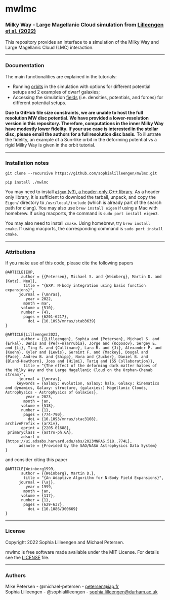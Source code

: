 # mwlmc
### Milky Way - Large Magellanic Cloud simulation from [Lilleengen et al. (2022)](https://arxiv.org/abs/2205.01688)

This repository provides an interface to a simulation of the Milky Way and Large Magellanic Cloud (LMC) interaction.

------------------
### Documentation

The main functionalities are explained in the tutorials:
 - Running [orbits](tutorial/orbits_tutorial.ipynb) in the simulation with options for different potential setups and 2 examples of dwarf galaxies;
 - Accessing the simulation [fields](tutorial/fields_tutorial.ipynb) (i.e. densities, potentials, and forces) for different potential setups.

**Due to GitHub file size constraints, we are unable to host the full resolution MW disc potential. We have provided a lower-resolution version in this repository. Therefore, computations in the inner Milky Way have modestly lower fidelity. If your use case is interested in the stellar disc, please email the authors for a full resolution disc basis.** To illustrate the fidelity, an example of a Sun-like orbit in the deforming potential vs a rigid Milky Way is given in the orbit tutorial.

------------------

### Installation notes
```
git clone --recursive https://github.com/sophialilleengen/mwlmc.git

pip install ./mwlmc 
```

You may need to install [`eigen` (v3), a header-only C++ library](https://eigen.tuxfamily.org/dox/GettingStarted.html). As a header only library, it is sufficient to download the tarball, unpack, and copy the `Eigen/` directory to `/usr/local/include` (which is already part of the search path for clang). You may also use `brew install eigen` if using a Mac with homebrew. If using macports, the command is `sudo port install eigen3`.

You may also need to install `cmake`. Using homebrew, try `brew install cmake`. If using macports, the corresponding command is `sudo port install cmake`.


-----------------------------
### Attributions
If you make use of this code, please cite the following papers
```
@ARTICLE{EXP,
       author = {{Petersen}, Michael S. and {Weinberg}, Martin D. and {Katz}, Neal},
        title = "{EXP: N-body integration using basis function expansions}",
      journal = {\mnras},
         year = 2022,
        month = mar,
       volume = {510},
       number = {4},
        pages = {6201-6217},
          doi = {10.1093/mnras/stab3639}
}

@ARTICLE{Lilleengen2023,
       author = {{Lilleengen}, Sophia and {Petersen}, Michael S. and {Erkal}, Denis and {Pe{\~n}arrubia}, Jorge and {Koposov}, Sergey E. and {Li}, Ting S. and {Cullinane}, Lara R. and {Ji}, Alexander P. and {Kuehn}, Kyler and {Lewis}, Geraint F. and {Mackey}, Dougal and {Pace}, Andrew B. and {Shipp}, Nora and {Zucker}, Daniel B. and {Bland-Hawthorn}, Joss and {Hilmi}, Tariq and {S5 Collaboration}},
        title = "{The effect of the deforming dark matter haloes of the Milky Way and the Large Magellanic Cloud on the Orphan-Chenab stream}",
      journal = {\mnras},
     keywords = {Galaxy: evolution, Galaxy: halo, Galaxy: kinematics and dynamics, Galaxy: structure, (galaxies:) Magellanic Clouds, Astrophysics - Astrophysics of Galaxies},
         year = 2023,
        month = jan,
       volume = {518},
       number = {1},
        pages = {774-790},
          doi = {10.1093/mnras/stac3108},
archivePrefix = {arXiv},
       eprint = {2205.01688},
 primaryClass = {astro-ph.GA},
       adsurl = {https://ui.adsabs.harvard.edu/abs/2023MNRAS.518..774L},
      adsnote = {Provided by the SAO/NASA Astrophysics Data System}
}
```

and consider citing this paper

```
@ARTICLE{Weinberg1999,
       author = {{Weinberg}, Martin D.},
        title = "{An Adaptive Algorithm for N-Body Field Expansions}",
      journal = {\aj},
         year = 1999,
        month = jan,
       volume = {117},
       number = {1},
        pages = {629-637},
          doi = {10.1086/300669}
}
```

-----------------------------

### License

Copyright 2022 Sophia Lilleengen and Michael Petersen.

mwlmc is free software made available under the MIT License. For details see the [LICENSE](./LICENSE) file.

-----------------------------

### Authors

Mike Petersen -  @michael-petersen - petersen@iap.fr \
Sophia Lilleengen - @sophialilleengen - sophia.lilleengen@durham.ac.uk
